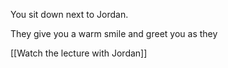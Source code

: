 You sit down next to Jordan.

They give you a warm smile and greet you as they 

[[Watch the lecture with Jordan]]